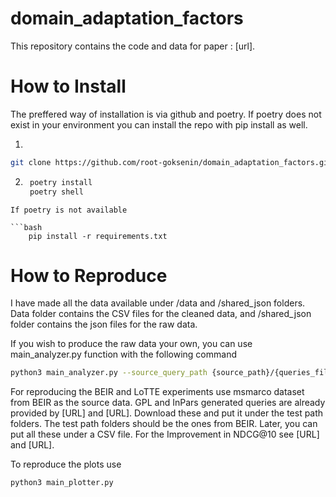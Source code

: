 # domain_adaptation_factors
This repository contains the code and data for paper : [url].


# How to Install 

The preffered way of installation is via github and poetry. If poetry does not exist in your environment you can install the repo with pip install as well.

1. 
```bash 
git clone https://github.com/root-goksenin/domain_adaptation_factors.git
```
2. ```bash
    poetry install
    poetry shell
```
If poetry is not available

```bash
    pip install -r requirements.txt
```


# How to Reproduce 

I have made all the data available under /data and /shared_json folders. Data folder contains the CSV files for the cleaned data, and /shared_json folder contains the 
json files for the raw data. 


If you wish to produce the raw data your own, you can use main_analyzer.py function with the following command

```bash
python3 main_analyzer.py --source_query_path {source_path}/{queries_file}.jsonl --source_corpus_path ../{source_path}/{corpus_file}.jsonl --test_query_path {test_path}/{queries_file}.jsonl --test_corpus_path .{test_path}/{corpus_file}.jsonl --generated_query_path {test_path}/{generated_queries_path}.jsonl 
```

For reproducing the BEIR and LoTTE experiments use msmarco dataset from BEIR as the source data. GPL and InPars generated queries are already provided by [URL] and [URL]. Download these and put it under the test path folders. The test path folders should be the ones from BEIR.
Later, you can put all these under a CSV file. 
For the Improvement in NDCG@10 see [URL] and [URL].

To reproduce the plots use

```bash
python3 main_plotter.py
```


